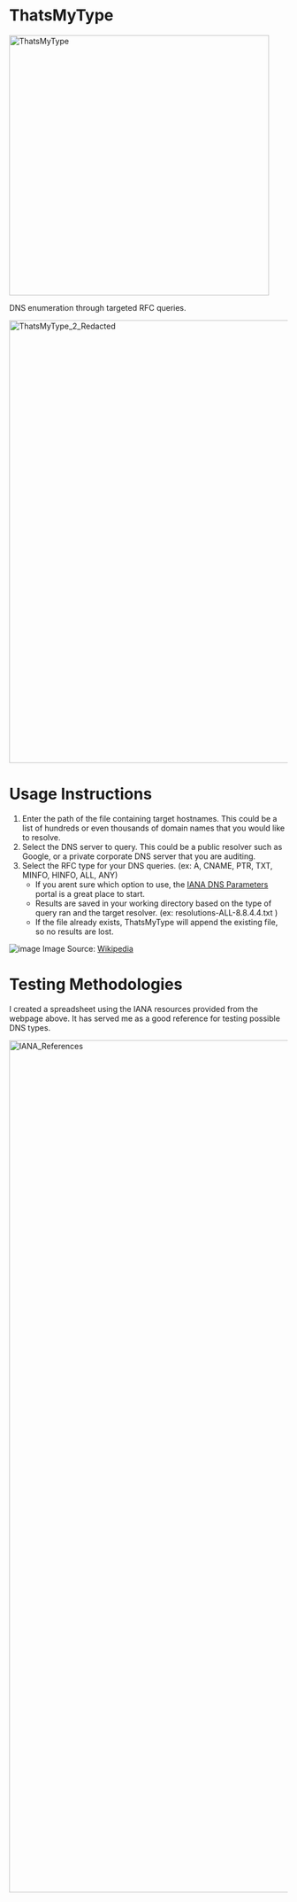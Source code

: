 # ThatsMyType

<img width="470" alt="ThatsMyType" src="https://github.com/user-attachments/assets/f0d19281-8848-4b25-bee4-ffa5905ac683" />

DNS enumeration through targeted RFC queries.

<img width="800" alt="ThatsMyType_2_Redacted" src="https://github.com/user-attachments/assets/d12e8212-e964-458d-8c1e-f89e05910b50" />

# Usage Instructions

1. Enter the path of the file containing target hostnames. This could be a list of hundreds or even thousands of domain names that you would like to resolve.
2. Select the DNS server to query. This could be a public resolver such as Google, or a private corporate DNS server that you are auditing.
3. Select the RFC type for your DNS queries. (ex: A, CNAME, PTR, TXT, MINFO, HINFO, ALL, ANY)
   - If you arent sure which option to use, the [IANA DNS Parameters](https://www.iana.org/assignments/dns-parameters/dns-parameters.xhtml) portal is a great place to start.
   - Results are saved in your working directory based on the type of query ran and the target resolver. (ex: resolutions-ALL-8.8.4.4.txt )
   - If the file already exists, ThatsMyType will append the existing file, so no results are lost.

![image](https://github.com/user-attachments/assets/1c829dd9-0f86-47d0-9f67-5f73f5adf1c8)
Image Source: [Wikipedia](https://upload.wikimedia.org/wikipedia/commons/5/59/All_active_dns_record_types.png)

# Testing Methodologies

I created a spreadsheet using the IANA resources provided from the webpage above. It has served me as a good reference for testing possible DNS types.

<img width="1540" alt="IANA_References" src="https://github.com/user-attachments/assets/cc57d3ec-e851-4664-8058-b12d73b0d281" />



